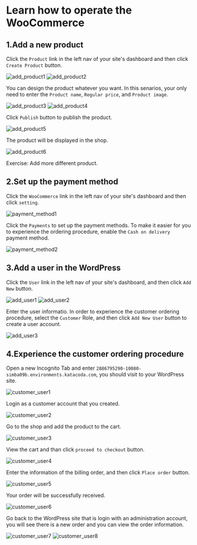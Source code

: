 # Learn how to operate the WooCommerce

## 1.Add a new product
Click the `Product` link in the left nav of your site's dashboard and then click `Create Product` button.

![add_product1](https://github.com/joey1136/katacoda-scenarios/blob/main/Area-A/images/20.jpg?raw=true)
![add_product2](https://github.com/joey1136/katacoda-scenarios/blob/main/Area-A/images/21.jpg?raw=true)

You can design the product whatever you want. 
In this senarios, your only need to enter the `Product name`, `Regular price`, and `Product image`.

![add_product3](https://github.com/joey1136/katacoda-scenarios/blob/main/Area-A/images/27.jpg?raw=true)
![add_product4](https://github.com/joey1136/katacoda-scenarios/blob/main/Area-A/images/28.jpg?raw=true)

Click `Publish` button to publish the product.

![add_product5](https://github.com/joey1136/katacoda-scenarios/blob/main/Area-A/images/24.jpg?raw=true)

The product will be displayed in the shop.

![add_product6](https://github.com/joey1136/katacoda-scenarios/blob/main/Area-A/images/29.jpg?raw=true)

Exercise: Add more different product.

## 2.Set up the payment method
Click the `WooCommerce` link in the left nav of your site's dashboard and then click `setting`.

![payment_method1](https://github.com/joey1136/katacoda-scenarios/blob/main/Area-A/images/31.jpg?raw=true)

Click the `Payments` to set up the payment methods.
To make it easier for you to experience the ordering procedure, enable the `Cash on delivery` payment method.

![payment_method2](https://github.com/joey1136/katacoda-scenarios/blob/main/Area-A/images/33.jpg?raw=true)

## 3.Add a user in the WordPress
Click the `User` link in the left nav of your site's dashboard, and then click `Add New` button.

![add_user1](https://github.com/joey1136/katacoda-scenarios/blob/main/Area-A/images/34.jpg?raw=true)
![add_user2](https://github.com/joey1136/katacoda-scenarios/blob/main/Area-A/images/35.jpg?raw=true)

Enter the user informatio. In order to experience the customer ordering procedure, select the `Customer` Role, and then click `Add New User` button to create a user account.

![add_user3](https://github.com/joey1136/katacoda-scenarios/blob/main/Area-A/images/36.jpg?raw=true)

## 4.Experience the customer ordering procedure
Open a new Incognito Tab and enter `2886795290-10080-simba09b.environments.katacoda.com`, you should visit to your WordPress site.

![customer_user1](https://github.com/joey1136/katacoda-scenarios/blob/main/Area-A/images/38.jpg?raw=true)

Login as a customer account that you created.

![customer_user2](https://github.com/joey1136/katacoda-scenarios/blob/main/Area-A/images/39.jpg?raw=true)

Go to the shop and add the product to the cart.

![customer_user3](https://github.com/joey1136/katacoda-scenarios/blob/main/Area-A/images/40.jpg?raw=true)

View the cart and than click `proceed to checkout` button.

![customer_user4](https://github.com/joey1136/katacoda-scenarios/blob/main/Area-A/images/41.jpg?raw=true)

Enter the information of the billing order, and then click `Place order` button.

![customer_user5](https://github.com/joey1136/katacoda-scenarios/blob/main/Area-A/images/42.jpg?raw=true)

Your order will be successfully received.

![customer_user6](https://github.com/joey1136/katacoda-scenarios/blob/main/Area-A/images/43.jpg?raw=true)

Go back to the WordPress site that is login with an administration account, you will see there is a new order and you can view the order information.

![customer_user7](https://github.com/joey1136/katacoda-scenarios/blob/main/Area-A/images/44.jpg?raw=true)
![customer_user8](https://github.com/joey1136/katacoda-scenarios/blob/main/Area-A/images/46.jpg?raw=true)


